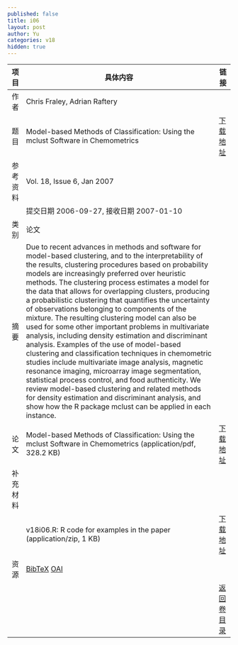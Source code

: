 ```yaml
---
published: false
title: i06
layout: post
author: Yu
categories: v18
hidden: true
---
```


| 项目 | 具体内容 | 链接 |
|---:|---|---|
| 作者 | Chris Fraley, Adrian Raftery| |
| 题目 |Model-based Methods of Classification: Using the mclust Software in Chemometrics | [下载地址](http://www.jstatsoft.org/v18/i06/paper) |
| 参考资料 |Vol. 18, Issue 6, Jan 2007 | |
| | 提交日期 2006-09-27, 接收日期 2007-01-10| | 
| 类别 | 论文| |
| 摘要 | Due to recent advances in methods and software for model-based clustering, and to the interpretability of the results, clustering procedures based on probability models are increasingly preferred over heuristic methods. The clustering process estimates a model for the data that allows for overlapping clusters, producing a probabilistic clustering that quantifies the uncertainty of observations belonging to components of the mixture. The resulting clustering model can also be used for some other important problems in multivariate analysis, including density estimation and discriminant analysis. Examples of the use of model-based clustering and classification techniques in chemometric studies include multivariate image analysis, magnetic resonance imaging, microarray image segmentation, statistical process control, and food authenticity. We review model-based clustering and related methods for density estimation and discriminant analysis, and show how the R package mclust can be applied in each instance.| |
| 论文 | Model-based Methods of Classification: Using the mclust Software in Chemometrics  (application/pdf, 328.2 KB)| [下载地址](http://www.jstatsoft.org/v18/i06/paper) |
| 补充材料 | | |
| |v18i06.R: R code for examples in the paper  (application/zip, 1 KB)|  [下载地址](http://www.jstatsoft.org/v18/i06/supp/1) |
| 资源 | [BibTeX](http://www.jstatsoft.org/v18/i06/bibtex) [OAI](http://www.jstatsoft.org/oai?verb=GetRecord&identifier=oai.jstatsoft/v18/i06&prefix=oai_dc)| |
| |  | [返回卷目录]({{site.baseurl}}/volume/v18.html) |